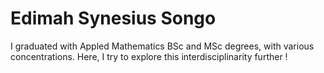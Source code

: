 # Edimah Synesius Songo

I graduated with Appled Mathematics BSc and MSc degrees, with various concentrations. Here, I try to explore this interdisciplinarity further !
